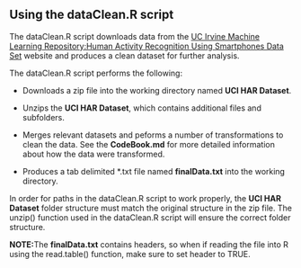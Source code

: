 ## Using  the dataClean.R script

The dataClean.R script downloads data from 
the <a href="http://archive.ics.uci.edu/ml/datasets/Human+Activity+Recognition+Using+Smartphones">UC Irvine Machine Learning Repository:Human Activity Recognition Using Smartphones Data Set</a> website and produces a clean dataset for further analysis.

The dataClean.R script performs the following:

* Downloads a zip file into the working directory named <b>UCI HAR Dataset</b>.

* Unzips the <b>UCI HAR Dataset</b>, which contains additional files and subfolders.  

* Merges relevant datasets and peforms a number of transformations to clean the data.  See the <b> CodeBook.md</b> for more detailed information about how the data were transformed.

* Produces a tab delimited *.txt file named <b>finalData.txt</b> into the working directory. 

In order for paths in the dataClean.R script to work properly, the <b>UCI HAR Dataset</b> folder structure must match the original structure in the zip file.  The unzip() function used in 
the dataClean.R script will ensure the correct folder structure.

<b>NOTE:</b>The <b>finalData.txt</b> contains headers, so when if reading the file into R using the read.table() function, make sure to set header to TRUE.








